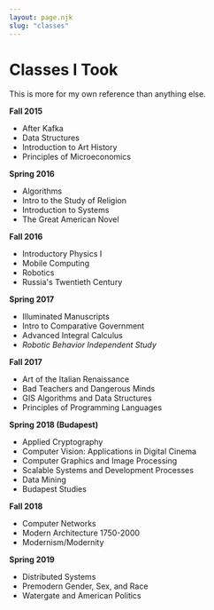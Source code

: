 ```yaml
---
layout: page.njk
slug: "classes"
---
```


# Classes I Took

This is more for my own reference than anything else.

**Fall 2015**

- After Kafka
- Data Structures
- Introduction to Art History
- Principles of Microeconomics

**Spring 2016**

- Algorithms
- Intro to the Study of Religion
- Introduction to Systems
- The Great American Novel

**Fall 2016**

- Introductory Physics I
- Mobile Computing
- Robotics
- Russia's Twentieth Century

**Spring 2017**

- Illuminated Manuscripts
- Intro to Comparative Government
- Advanced Integral Calculus
- *Robotic Behavior Independent Study*

**Fall 2017**

- Art of the Italian Renaissance
- Bad Teachers and Dangerous Minds
- GIS Algorithms and Data Structures
- Principles of Programming Languages

**Spring 2018 (Budapest)**

- Applied Cryptography
- Computer Vision: Applications in Digital Cinema
- Computer Graphics and Image Processing
- Scalable Systems and Development Processes
- Data Mining
- Budapest Studies

**Fall 2018**

- Computer Networks
- Modern Architecture 1750-2000
- Modernism/Modernity

**Spring 2019**

- Distributed Systems
- Premodern Gender, Sex, and Race
- Watergate and American Politics